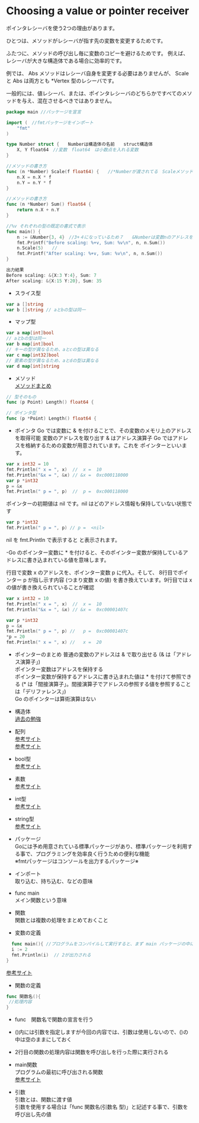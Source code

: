# Choosing a value or pointer receiver

ポインタレシーバを使う2つの理由があります。

ひとつは、メソッドがレシーバが指す先の変数を変更するためです。

ふたつに、メソッドの呼び出し毎に変数のコピーを避けるためです。 例えば、レシーバが大きな構造体である場合に効率的です。

例では、 Abs メソッドはレシーバ自身を変更する必要はありませんが、 Scale と Abs は両方とも *Vertex 型のレシーバです。

一般的には、値レシーバ、または、ポインタレシーバのどちらかですべてのメソッドを与え、混在させるべきではありません。<br>

```go
package main //パッケージを宣言

import (　//fmtパッケージをインポート
	"fmt"
)

type Number struct {　　Numberは構造体の名前　　struct構造体　
	X, Y float64　//変数　float64　は小数点を入れる変数　
}

//メソッドの書き方
func (n *Number) Scale(f float64) {　　//*Numberが渡されてる　Scaleメソッドを定義
	n.X = n.X * f
	n.Y = n.Y * f
}

//メソッドの書き方　
func (n *Number) Sum() float64 {　　
	return n.X + n.Y　 
}

//%v それぞれの型の既定の書式で表示
func main() {
	n := &Number{3, 4}　//3+４になっているため７　　&Numberは変数nのアドレスを取得
	fmt.Printf("Before scaling: %+v, Sum: %v\n", n, n.Sum())　
	n.Scale(5)　　//
	fmt.Printf("After scaling: %+v, Sum: %v\n", n, n.Sum())　　
}

出力結果
Before scaling: &{X:3 Y:4}, Sum: 7
After scaling: &{X:15 Y:20}, Sum: 35
```

- スライス型
```go
var a []string
var b []string // aとbの型は同一
```

- マップ型
```go
var a map[int]bool
// aとbの型は同一
var b map[int]bool
// キーの型が異なるため、aとcの型は異なる
var c map[int32]bool
// 要素の型が異なるため、aとdの型は異なる
var d map[int]string

```

- メソッド<br>
<a href="">メソッドまとめ</a><br>

```go
// 型そのもの
func (p Point) Length() float64 {
```
```go
// ポインタ型
func (p *Point) Length() float64 {
```

- ポインタ
Go では変数に & を付けることで、その変数のメモリ上のアドレスを取得可能
変数のアドレスを取り出す & はアドレス演算子
Go ではアドレスを格納するための変数が用意されています。これを ポインターといいます。

```go
var x int32 = 10
fmt.Println(" x = ", x)  //  x =  10
fmt.Println("&x = ", &x) // &x =  0xc000118000
var p *int32
p = &x
fmt.Println(" p = ", p)  //  p =  0xc000118000
```
ポインターの初期値は nil です。nil はどのアドレス情報も保持していない状態です
```go
var p *int32
fmt.Println(" p = ", p) // p =  <nil>
```
nil を fmt.Println で表示すると <nil> と表示されます。
	
-Go のポインター変数に * を付けると、そのポインター変数が保持しているアドレスに書き込まれている値を意味します。<br>
	
行目で変数 x のアドレスを、ポインター変数 p に代入。そして、 8行目でポインター p が指し示す内容 (つまり変数 x の値) を書き換えています。9行目では x の値が書き換えられていることが確認
```go
var x int32 = 10
fmt.Println(" x = ", x)  //  x =  10
fmt.Println("&x = ", &x) // &x =  0xc00001407c

var p *int32
p = &x
fmt.Println(" p = ", p) //   p =  0xc00001407c
*p = 20
fmt.Println(" x = ", x) //   x =  20
```
- ポインターのまとめ
普通の変数のアドレスは & で取り出せる (& は「アドレス演算子」)<br>
ポインター変数はアドレスを保持する<br>
ポインター変数が保持するアドレスに書き込まれた値は * を付けて参照できる (* は「間接演算子」。間接演算子でアドレスの参照する値を参照することは「デリファレンス」)<br>
Go のポインターは算術演算はない<br>
	
- 構造体<br>
<a href="https://github.com/morimotoyuuki111/Go3/blob/main/Structs.md">過去の勉強</a><br>

- 配列<br>
<a href="https://web-camp.io/magazine/archives/62260">参考サイト</a><br>
<a href="https://wa3.i-3-i.info/word11924.html">参考サイト</a><br>

- bool型<br>
<a href="https://golang.keicode.com/basics/go-data-types.php#3">参考サイト</a><br>

- 素数<br>
<a href="https://ja.wikipedia.org/wiki/%E7%B4%A0%E6%95%B0">参考サイト</a><br>

- int型<br>
<a href="https://wa3.i-3-i.info/word14966.html">参考サイト</a><br>

- string型<br>
<a href="https://wa3.i-3-i.info/word14965.html">参考サイト</a><br>

- パッケージ<br>
 Goには予め用意されている標準パッケージがあり、標準パッケージを利用する事で、プログラミングを効率良く行うための便利な機能<br>
 ※fmtパッケージはコンソールを出力するパッケージ※<br>
  
- インポート　<br>
取り込む、持ち込む、などの意味<br>

- func main<br>
 メイン関数という意味<br>
    
- 関数<br>
関数とは複数の処理をまとめておくこと<br>

- 変数の定義<br>
```go
  func main(){ //プログラムをコンパイルして実行すると、まず main パッケージの中にある main()関数が実行される
  i := 2
  fmt.Println(i)  // 2が出力される
}
```
<a href="https://y-hiroyuki.xyz/go/variable/what-is-variable">参考サイト</a>

- 関数の定義
```go
func 関数名(){
 //処理内容
}
```

- func　関数名で関数の宣言を行う<br>
- ()内には引数を指定しますが今回の内容では、引数は使用しないので、()の中は空のままにしておく<br>
- 2行目の関数の処理内容は関数を呼び出しを行った際に実行される<br>

- main関数<br>
プログラムの最初に呼び出される関数<br>
<a href="https://zenn.dev/kubo_programmer/articles/990891ff3a43c5">参考サイト</a>

- 引数<br>
引数とは、関数に渡す値<br>
引数を使用する場合は「func 関数名(引数名 型)」と記述する事で、引数を呼び出し先の値<br>
